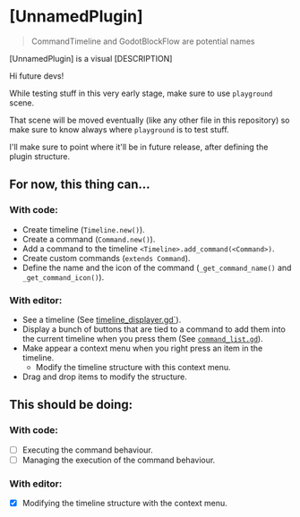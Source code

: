 # [UnnamedPlugin]

> CommandTimeline and GodotBlockFlow are potential names

<!-- Gosh, somebody help me here, I have no words for now -->
<!-- Update: Still have no words -->
[UnnamedPlugin] is a visual [DESCRIPTION]

Hi future devs!

While testing stuff in this very early stage, make sure to use `playground` scene.

That scene will be moved eventually (like any other file in this repository)
so make sure to know always where `playground` is to test stuff.

I'll make sure to point where it'll be in future release, after defining the
plugin structure.

## For now, this thing can...

### With code:

- Create timeline (`Timeline.new()`).
- Create a command (`Command.new()`).
- Add a command to the timeline `<Timeline>.add_command(<Command>)`.
- Create custom commands (`extends Command`).
- Define the name and the icon of the command (`_get_command_name()` and
`_get_command_icon()`).

### With editor:

- See a timeline (See [timeline_displayer.gd`](timeline_displayer.gd)).
- Display a bunch of buttons that are tied to a command to add them into the
current timeline when you press them (See [`command_list.gd`](command_list.gd)).
- Make appear a context menu when you right press an item in the timeline.
  - Modify the timeline structure with this context menu.
- Drag and drop items to modify the structure.

## This should be doing:

### With code:

- [ ] Executing the command behaviour.
- [ ] Managing the execution of the command behaviour.

### With editor:

- [x] Modifying the timeline structure with the context menu.
